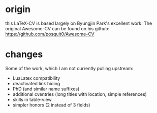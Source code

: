 # origin
this LaTeX-CV is based largely on Byungjin Park's excellent work. The original Awesome-CV can be found on his github: https://github.com/posquit0/Awesome-CV

# changes
Some of the work, which I am not currently pulling upstream: 
- LuaLatex compatibility
- deactivated link hiding
- PhD (and similar name suffixes)
- additional cventries (long titles with location, simple references)
- skills in table-view
- simpler honors (2 instead of 3 fields)